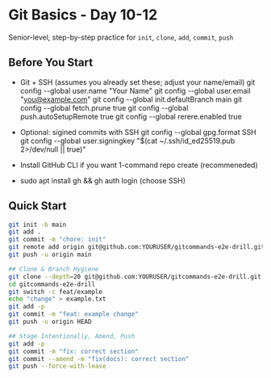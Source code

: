 # Git Basics - Day 10-12
Senior-level, step-by-step practice for `init`, `clone`, `add`, `commit`, `push`

## Before You Start
- Git + SSH (assumes you already set these; adjust your name/email)
git config --global user.name "Your Name"
git config --global user.email "you@example.com"
git config --global init.defaultBranch main
git config --global fetch.prune true
git config --global push.autoSetupRemote true
git config --global rerere.enabled true

- Optional: sigined commits with SSH
git config --global gpg.format SSH
git config --global user.signingkey "$(cat ~/.ssh/id_ed25519.pub 2>/dev/null || true)"

- Install GitHub CLI if you want 1-command repo create (recommeneded)
- sudo apt install gh && gh auth login (choose SSH)

## Quick Start
```bash
git init -b main
git add .
git commit -m "chore: init"
git remote add origin git@github.com:YOURUSER/gitcommands-e2e-drill.git
git push -u origin main

## Clone & Branch Hygiene
git clone --depth=20 git@github.com:YOURUSER/gitcommands-e2e-drill.git
cd gitcommands-e2e-drill
git switch -c feat/example
echo "change" > example.txt
git add -p
git commit -m "feat: example change"
git push -u origin HEAD

## Stage Intentionally, Amend, Push 
git add -p 
git commit -m "fix: correct section"
git commit --amend -m "fix(docs): correct section"
git push --force-with-lease

